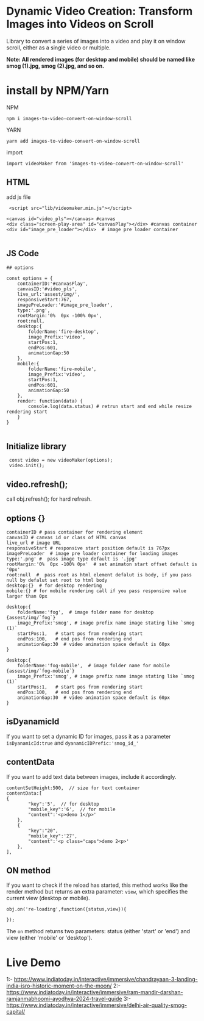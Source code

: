 # Dynamic Video Creation: Transform Images into Videos on Scroll

Library to convert a series of images into a video and play it on window scroll, either as a single video or multiple.

 **Note: All rendered images (for desktop and mobile) should be named like smog (1).jpg, smog (2).jpg, and so on.**

# install by NPM/Yarn

NPM
```
npm i images-to-video-convert-on-window-scroll
```
YARN
```
yarn add images-to-video-convert-on-window-scroll
```
import

```
import videoMaker from 'images-to-video-convert-on-window-scroll'
```

## HTML

add js file 

```
 <script src="lib/videomaker.min.js"></script>
```

```
<canvas id="video_pls"></canvas> #canvas
<div class="screen-play-area" id="canvasPlay"></div> #canvas container
<div id="image_pre_loader"></div>  # image pre loader container
            
```
## JS Code

```
## options

const options = {
    containerID:'#canvasPlay',
    canvasID:'#video_pls',
    live_url:'assest/img/',
    responsiveStart:767,
    imagePreLoader:'#image_pre_loader',
    type:'.png',
    rootMargin:'0%  0px -100% 0px',
    root:null,
    desktop:{
        folderName:'fire-desktop',
        image_Prefix:'video',
        startPos:1,
        endPos:601,
        animationGap:50
    },
    mobile:{
        folderName:'fire-mobile',
        image_Prefix:'video',
        startPos:1,
        endPos:601,
        animationGap:50
    },
    render: function(data) {
        console.log(data.status) # retrun start and end while resize rendering start
    }
}
            
  ```
  ## Initialize library
  ```
   const video = new videoMaker(options);
   video.init();
   ```

## video.refresh();
call obj.refresh(); for hard refresh.

## options {}

```
containerID # pass container for rendering element
canvasID # canvas id or class of HTML canvas
live_url # image URL 
responsiveStart # responsive start position default is 767px
imagePreLoader  # image pre loader container for loading images
type:'.png' #  pass image type default is '.jpg'
rootMargin:'0%  0px -100% 0px'  # set animaton start offset default is '0px'
root:null  #  pass root as html element defalut is body, if you pass null by defalut set root to html body
desktop:{}  # for desktop rendering
mobile:{} # for mobile rendering call if you pass responsive value larger than 0px

desktop:{
    folderName:'fog',  # image folder name for desktop  {assest/img/`fog`}
    image_Prefix:'smog', # image prefix name image stating like `smog (1)`
    startPos:1,   # start pos from rendering start
    endPos:100,   # end pos from rendering end
    animationGap:30  # video animation space default is 60px
}

desktop:{
    folderName:'fog-mobile',  # image folder name for mobile  {assest/img/`fog-mobile`}
    image_Prefix:'smog', # image prefix name image stating like `smog (1)`
    startPos:1,   # start pos from rendering start
    endPos:100,   # end pos from rendering end
    animationGap:30  # video animation space default is 60px
}

```
## isDyanamicId
If you want to set a dynamic ID for images, pass it as a parameter ```isDyanamicId:true``` and ```dyanamicIDPrefic:'smog_id_'```

## contentData
If you want to add text data between images, include it accordingly.

```
contentSetHeight:500,  // size for text container
contentData:[
{
        "key":'5',  // for desktop
        "mobile_key":'6',  // for mobile 
        "content":'<p>demo 1</p>'
    },
    {
        "key":"20",
        "mobile_key":'27',
        "content":'<p class="caps">demo 2<p>'
    },
],
```

## ON method 
If you want to check if the reload has started, this method works like the render method but returns an extra parameter: ```view```, which specifies the current view (desktop or mobile).

```
obj.on('re-loading',function({status,view}){
   
});

```

The ```on``` method returns two parameters: status (either 'start' or 'end') and view (either 'mobile' or 'desktop').

# Live Demo
  1:- https://www.indiatoday.in/interactive/immersive/chandrayaan-3-landing-india-isro-historic-moment-on-the-moon/
  2:- https://www.indiatoday.in/interactive/immersive/ram-mandir-darshan-ramjanmabhoomi-ayodhya-2024-travel-guide
  3:- https://www.indiatoday.in/interactive/immersive/delhi-air-quality-smog-capital/



